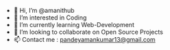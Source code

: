 - 👋 Hi, I’m @amanithub
- 👀 I’m interested in Coding
- 🌱 I’m currently learning Web-Development
- 💞️ I’m looking to collaborate on Open Source Projects
- 📫 Contact me : pandeyamankumar13@gmail.com

<!---
amanithub/amanithub is a ✨ special ✨ repository because its `README.md` (this file) appears on your GitHub profile.
You can click the Preview link to take a look at your changes.
--->
